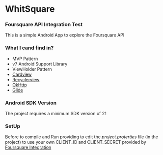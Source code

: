 # WhitSquare
### Foursquare API Integration Test

This is a simple Android App to explore the Foursquare API

### What I cand find in?

* MVP Pattern
* v7 Android Support Library
* ViewHolder Pattern
* [Cardview](http://developer.android.com/reference/android/support/v7/widget/CardView.html)
* [Recyclerview](http://developer.android.com/reference/android/support/v7/widget/RecyclerView.html)
* [OkHttp](http://square.github.io/okhttp/)
* [Glide](https://github.com/bumptech/glide)

### Android SDK Version ###
The project requires a minimum SDK version of 21

### SetUp
Before to compile and Run providing to edit the *project.proterties* file (in the project) to use your own CLIENT_ID and CLIENT_SECRET provided by [Foursquare Integration](https://developer.foursquare.com/)

